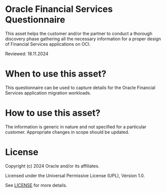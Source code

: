 # Oracle Financial Services Questionnaire

This asset helps the customer and/or the partner to conduct a thorough discovery phase gathering all the necessary information for a proper design of Financial Services applications on OCI.

Reviewed: 18.11.2024

# When to use this asset?

This questionnaire can be used to capture details for the Oracle Financial Services application migration workloads.

# How to use this asset?

The information is generic in nature and not specified for a particular customer. Appropriate changes in scope should be updated.

# License

Copyright (c) 2024 Oracle and/or its affiliates.

Licensed under the Universal Permissive License (UPL), Version 1.0.

See [LICENSE](LICENSE) for more details.



